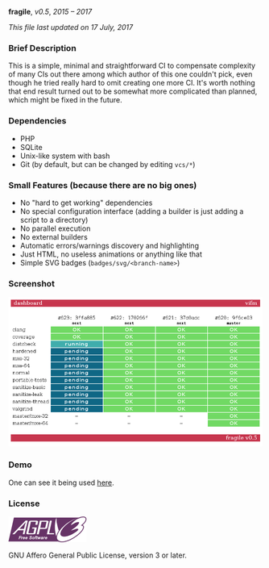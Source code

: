 **fragile**, _v0.5_, _2015 – 2017_

_This file last updated on 17 July, 2017_

### Brief Description ###

This is a simple, minimal and straightforward CI to compensate complexity of
many CIs out there among which author of this one couldn't pick, even though he
tried really hard to omit creating one more CI.  It's worth nothing that end
result turned out to be somewhat more complicated than planned, which might be
fixed in the future.

### Dependencies ###

* PHP
* SQLite
* Unix-like system with bash
* Git (by default, but can be changed by editing `vcs/*`)

### Small Features (because there are no big ones) ###

* No "hard to get working" dependencies
* No special configuration interface (adding a builder is just adding a script
  to a directory)
* No parallel execution
* No external builders
* Automatic errors/warnings discovery and highlighting
* Just HTML, no useless animations or anything like that
* Simple SVG badges (`badges/svg/<branch-name>`)

### Screenshot ###

![Dashboard](other/fragile.png)

### Demo ###

One can see it being used [here](http://ci.vifm.info/).

### License ###

![AGPLv3+](other/agplv3.png)

GNU Affero General Public License, version 3 or later.
